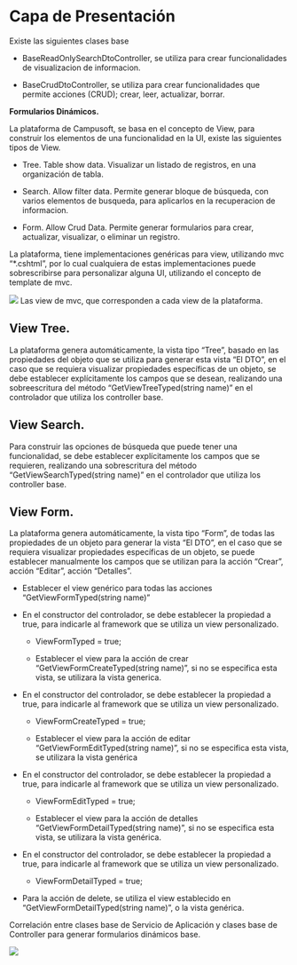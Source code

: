 # Capa de Presentación

Existe las siguientes clases base
-   BaseReadOnlySearchDtoController, se utiliza para crear funcionalidades de visualizacion de informacion.
    
-   BaseCrudDtoController, se utiliza para crear funcionalidades que permite acciones (CRUD); crear, leer, actualizar, borrar.

**Formularios Dinámicos.**

La plataforma de Campusoft, se basa en el concepto de View, para construir los elementos de una funcionalidad en la UI, existe las siguientes tipos de View.

-   Tree. Table show data. Visualizar un listado de registros, en una organización de tabla.
    
-   Search. Allow filter data. Permite generar bloque de búsqueda, con varios elementos de busqueda, para aplicarlos en la recuperacion de informacion.
    
-   Form. Allow Crud Data. Permite generar formularios para crear, actualizar, visualizar, o eliminar un registro.
   
La plataforma, tiene implementaciones genéricas para view, utilizando mvc “*.cshtml”, por lo cual cualquiera de estas implementaciones puede sobrescribirse para personalizar alguna UI, utilizando el concepto de template de mvc.

![](https://lh5.googleusercontent.com/UTt2cW_dmGzAJtEJsseLMuj8j8ymZyBQ-e4_qNRaY0ynCbBxifxhV4j9yAGduaaz5OzBmSlHNfc4wUuMldRfbIO6SAnUiQAPC-X3UsAwz9qIlnZ9DIsi6w5FoOSr4mALhxkamKq-)
Las view de mvc, que corresponden a cada view de la plataforma.


## View Tree.

La plataforma genera automáticamente, la vista tipo “Tree”, basado en las propiedades del objeto que se utiliza para generar esta vista “El DTO”, en el caso que se requiera visualizar propiedades específicas de un objeto, se debe establecer explícitamente los campos que se desean, realizando una sobreescritura del método “GetViewTreeTyped(string name)” en el controlador que utiliza los controller base.
 
## View Search.

Para construir las opciones de búsqueda que puede tener una funcionalidad, se debe establecer explícitamente los campos que se requieren, realizando una sobrescritura del método “GetViewSearchTyped(string name)” en el controlador que utiliza los controller base.

## View Form.

La plataforma genera automáticamente, la vista tipo “Form”, de todas las propiedades de un objeto para generar la vista “El DTO”, en el caso que se requiera visualizar propiedades específicas de un objeto, se puede establecer manualmente los campos que se utilizan para la acción “Crear”, acción “Editar”, acción “Detalles”.

-   Establecer el view genérico para todas las acciones “GetViewFormTyped(string name)”
   
-   En el constructor del controlador, se debe establecer la propiedad a true, para indicarle al framework que se utiliza un view personalizado.
    
    -   ViewFormTyped = true;

    -   Establecer el view para la acción de crear “GetViewFormCreateTyped(string name)”, si no se especifica esta vista, se utilizara la vista generica.

-   En el constructor del controlador, se debe establecer la propiedad a true, para indicarle al framework que se utiliza un view personalizado.
 
    -   ViewFormCreateTyped = true;

    -   Establecer el view para la acción de editar “GetViewFormEditTyped(string name)”, si no se especifica esta vista, se utilizara la vista genérica
    

-   En el constructor del controlador, se debe establecer la propiedad a true, para indicarle al framework que se utiliza un view personalizado.
    
    -   ViewFormEditTyped = true;
    

    -   Establecer el view para la acción de detalles “GetViewFormDetailTyped(string name)”, si no se especifica esta vista, se utilizara la vista genérica.
    

-   En el constructor del controlador, se debe establecer la propiedad a true, para indicarle al framework que se utiliza un view personalizado.
    

    -   ViewFormDetailTyped = true;
    

-   Para la acción de delete, se utiliza el view establecido en “GetViewFormDetailTyped(string name)”, o la vista genérica.
    
Correlación entre clases base de Servicio de Aplicación y clases base de Controller para generar formularios dinámicos base.


![](https://lh5.googleusercontent.com/k7ACtPDbzG0mUxc8vzSXHBcPCAs0KcqxuBW-WK18nY5oi8luLMXVHRVtPwgxFdRtxUq54g8ZLqoiMsRzMZHRmnkfPX4e5YuN3B2O04U9k6SxQYJINbGnsxjm-_IOnCZwOIzla9Xh)